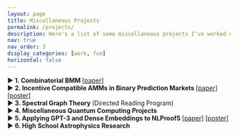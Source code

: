 ```yaml
---
layout: page
title: Miscellaneous Projects
permalink: /projects/
description: Here's a list of some miscellaneous projects I've worked on. 
nav: true
nav_order: 3
display_categories: [work, fun]
horizontal: false
---
```


<div class="projects-container">
  <!-- Project 1 -->
  <div class="project">
    <div>
      <span class="triangle" onclick="toggleDetails(this)">▶</span>
      <span class><b> 1. Combinatorial BMM </b> <a href="../assets/pdf/CombinatorialBMM_Survey.pdf" target="_blank">[paper]</a></span>
    </div>
    <div class="details" style="display: none;">
    <p> Survey of recent breakthrough in fine-grained complexity on combinatorial boolean matrix multiplication. Final project for COS521: Advanced Algorithm Design (Graduate) with Huacheng Yu. </p>
    </div>
  </div>
  <div class="project">
    <div>
      <span class="triangle" onclick="toggleDetails(this)">▶</span>
      <span><b> 2. Incentive Compatible AMMs in Binary Prediction Markets </b> <a href="../assets/pdf/COS473_Paper.pdf" target="_blank">[paper]</a> <a href="../assets/pdf/COS473_Poster.pdf" target="_blank">[poster]</a></span>
    </div>
    <div class="details" style="display: none;">
    <p> Theoretical study and simulations of <i> liquidity-sensitive </i> market scoring rule implemented in automated market makers (COS473 final project). Won Outstanding Poster award at Princeton’s 2023 DeCenter Conference on blockchains.</p>
    </div>
  </div>
  <div class="project">
    <div>
      <span class="triangle" onclick="toggleDetails(this)">▶</span>
      <span><b> 3. Spectral Graph Theory </b> (Directed Reading Program)</span>
    </div>
    <div class="details" style="display: none;">
      <p> Studied Spielman’s manuscript and worked on computational project on Graph Hot Spots Conjecture with PhD student mentor.</p>
    </div>
  </div>
  <div class="project">
    <div>
      <span class="triangle" onclick="toggleDetails(this)">▶</span>
      <span><b> 4. Miscellaneous Quantum Computing Projects </b> </span>
    </div>
    <div class="details" style="display: none;">
      <p> Developed a full Python pipeline for using variational quantum algorithms (QAOA) to generate thermal states with Dr. Esin Tureci and Dr. Teague Tomesh. Also worked on quantum machine learning project, focused on testing the efficacy of quantum kernel methods (COS396 final project), and placed 2nd in Princeton Qiskit 2022 Fall Fest focused on quantum search (Grover's Algorithm). </p>
    </div>
  </div>
  <div class="project">
    <div>
      <span class="triangle" onclick="toggleDetails(this)">▶</span>
      <span><b> 5. Applying GPT-3 and Dense Embeddings to NLProofS  </b> <a href="../assets/pdf/COS484_Paper.pdf" target="_blank">[paper]</a> <a href="../assets/pdf/COS484_Poster.pdf" target="_blank">[poster]</a></span>
    </div>
    <div class="details" style="display: none;">
      <p> Investigated recent natural language proof generation model through two ablation studies (COS484 final project). </p>
    </div>
  </div>
  <div class="project">
    <div>
      <span class="triangle" onclick="toggleDetails(this)">▶</span>
      <span><b> 6. High School Astrophysics Research </b> </span>
    </div>
    <div class="details" style="display: none;">
      <p> Worked on research projects on stellar stream formation (with Princeton faculty and NASA Advanced Supercomputing scientists); supernova light-curve modeling (Yale Summer Program in Astrophysics); and rare star classification (UC Santa Cruz). Papers published in <a href="https://emerginginvestigators.org/articles/photometric-analysis-and-light-curve-modeling-of-apparent-transient-2020pni">Harvard JEI</a>; in submission to the Astrophysical Journal. Presentations at <a href="http://adsabs.harvard.edu/abs/2019AAS...23337101M"> 233rd AAS Meeting</a> and <a href="http://meetings.aps.org/Meeting/FWS20/Session/L01.1">2020 APS Meeting</a> (first-author). </p>
    </div>
  </div>
  <!-- Repeat for other projects -->
</div>

<script>
  function toggleDetails(triangle) {
    const details = triangle.parentElement.nextElementSibling; // Get the details section
    const isOpen = details.style.display === "block";

    // Toggle details visibility
    details.style.display = isOpen ? "none" : "block";

    // Rotate the triangle
    if (isOpen) {
      triangle.classList.remove("open");
    } else {
      triangle.classList.add("open");
    }
  }
</script>
<!-- 
<div>
<b> 1. Combinatorial BMM </b> <a href="../assets/pdf/CombinatorialBMM.pdf" target="_blank">[paper]</a>
</div>

<div>

</div>

<div>
<b> 3. Spectral Graph Theory </b>
Studied Spielman’s manuscript and worked on computational project on Graph Hot Spots Conjecture with PhD student mentor.
</div>

<div>
<b> 4. Miscellaneous Quantum Computing Projects </b>
Developed a full Python pipeline for using variational quantum algorithms (QAOA) to generate thermal states with Dr. Esin Tureci and Dr. Teague Tomesh. Also worked on quantum machine learning project, focused on testing the efficacy of quantum kernel methods (COS396 final project), and placed 2nd in Princeton Qiskit 2022 Fall Fest focused on quantum search (Grover's Algorithm). </div>

<div>
<b> 5. Applying GPT-3 and Dense Embeddings to NLProofS </b>
Investigated recent natural language proof generation model through two ablation studies (COS484 final project). 
</div> -->


